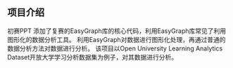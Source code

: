 ## 项目介绍
初赛PPT
添加了复赛的EasyGraph库的核心代码，利用EasyGraph库常见了利用图形化的数据分析工具。
利用EasyGraph对数据进行图形化处理，再通过普通的数据分析方法对数据进行分析。
该项目以Open University Learning Analytics Dataset开放大学学习分析数据集为例子，对其数据进行分析。
